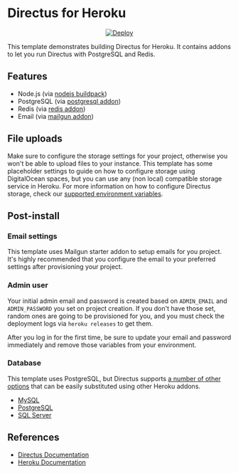 # Directus for Heroku

<p align="center">
    <a href="https://heroku.com/deploy?template=https://github.com/directus-community/heroku-template">
        <img src="https://www.herokucdn.com/deploy/button.svg" alt="Deploy">
    </a>
</p>

This template demonstrates building Directus for Heroku. It contains addons to let you run Directus with PostgreSQL and Redis.

## Features

* Node.js (via [nodejs buildpack](https://elements.heroku.com/buildpacks/heroku/heroku-buildpack-nodejs))
* PostgreSQL (via [postgresql addon](https://elements.heroku.com/addons/heroku-postgresql))
* Redis (via [redis addon](https://elements.heroku.com/addons/heroku-redis))
* Email (via [mailgun addon](https://elements.heroku.com/addons/mailgun))

## File uploads

Make sure to configure the storage settings for your project, otherwise you won't be able to upload files to your instance. This template has some placeholder settings to guide on how to configure storage using DigitalOcean spaces, but you can use any (non local) compatible storage service in Heroku. For more information on how to configure Directus storage, check our [supported environment variables](https://docs.directus.io/configuration/config-options/#file-storage).

## Post-install

### Email settings

This template uses Mailgun starter addon to setup emails for you project. It's highly recommended that you configure the email to your preferred settings after provisioning your project.

### Admin user

Your initial admin email and password is created based on `ADMIN_EMAIL` and `ADMIN_PASSWORD` you set on project creation. If you don't have those set, random ones are going to be provisioned for you, and you must check the deployment logs via `heroku releases` to get them.

After you log in for the first time, be sure to update your email and password immediately and remove those variables from your environment.

### Database

This template uses PostgreSQL, but Directus supports [a number of other options](https://docs.directus.io/getting-started/installation/cli/#_1-confirm-minimum-requirements) that can be easily substituted using other Heroku addons. 

- [MySQL](https://elements.heroku.com/addons/jawsdb)
- [PostgreSQL](https://elements.heroku.com/addons/heroku-postgresql)
- [SQL Server](https://elements.heroku.com/addons/mssql)

## References

* [Directus Documentation](https://docs.directus.io/getting-started/introduction.html)
* [Heroku Documentation](https://devcenter.heroku.com/articles/getting-started-with-nodejs)
